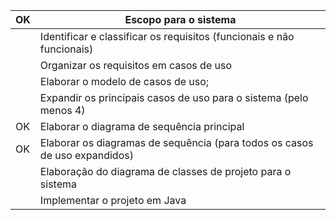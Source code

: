 
| OK  | Escopo para o sistema                                                      |
| --- | -------------------------------------------------------------------------- |
|     | Identificar e classificar os requisitos (funcionais e não funcionais)      |
|     | Organizar os requisitos em casos de uso                                    |
|     | Elaborar o modelo de casos de uso;                                         |
|     | Expandir os principais casos de uso para o sistema (pelo menos 4)          |
| OK  | Elaborar o diagrama de sequência principal                                 |
| OK  | Elaborar os diagramas de sequência (para todos os casos de uso expandidos) |
|     | Elaboração do diagrama de classes de projeto para o sistema                |
|     | Implementar o projeto em Java                                              |
